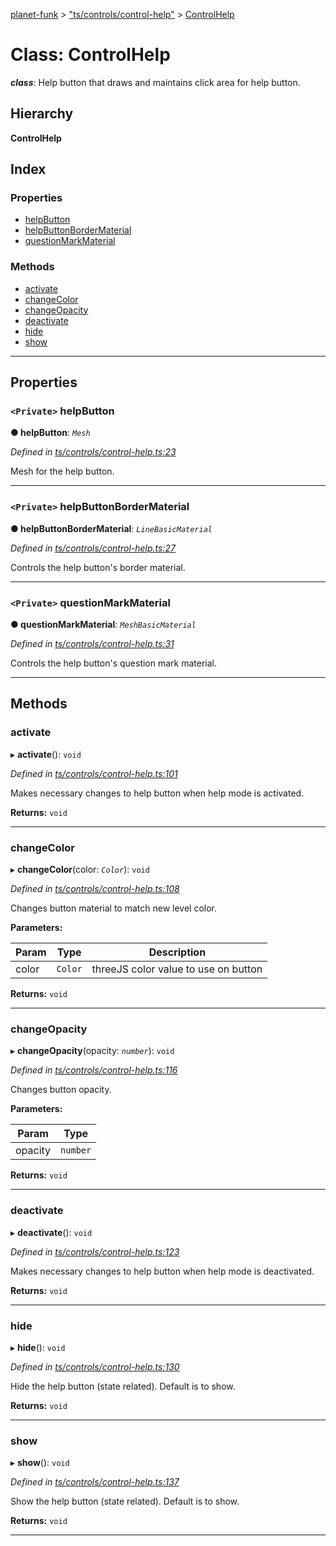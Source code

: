 [planet-funk](../README.md) > ["ts/controls/control-help"](../modules/_ts_controls_control_help_.md) > [ControlHelp](../classes/_ts_controls_control_help_.controlhelp.md)

# Class: ControlHelp

*__class__*: Help button that draws and maintains click area for help button.

## Hierarchy

**ControlHelp**

## Index

### Properties

* [helpButton](_ts_controls_control_help_.controlhelp.md#helpbutton)
* [helpButtonBorderMaterial](_ts_controls_control_help_.controlhelp.md#helpbuttonbordermaterial)
* [questionMarkMaterial](_ts_controls_control_help_.controlhelp.md#questionmarkmaterial)

### Methods

* [activate](_ts_controls_control_help_.controlhelp.md#activate)
* [changeColor](_ts_controls_control_help_.controlhelp.md#changecolor)
* [changeOpacity](_ts_controls_control_help_.controlhelp.md#changeopacity)
* [deactivate](_ts_controls_control_help_.controlhelp.md#deactivate)
* [hide](_ts_controls_control_help_.controlhelp.md#hide)
* [show](_ts_controls_control_help_.controlhelp.md#show)

---

## Properties

<a id="helpbutton"></a>

### `<Private>` helpButton

**● helpButton**: *`Mesh`*

*Defined in [ts/controls/control-help.ts:23](https://github.com/WilliamRADFunk/planet-funk/blob/4d2f34e/src/ts/controls/control-help.ts#L23)*

Mesh for the help button.

___
<a id="helpbuttonbordermaterial"></a>

### `<Private>` helpButtonBorderMaterial

**● helpButtonBorderMaterial**: *`LineBasicMaterial`*

*Defined in [ts/controls/control-help.ts:27](https://github.com/WilliamRADFunk/planet-funk/blob/4d2f34e/src/ts/controls/control-help.ts#L27)*

Controls the help button's border material.

___
<a id="questionmarkmaterial"></a>

### `<Private>` questionMarkMaterial

**● questionMarkMaterial**: *`MeshBasicMaterial`*

*Defined in [ts/controls/control-help.ts:31](https://github.com/WilliamRADFunk/planet-funk/blob/4d2f34e/src/ts/controls/control-help.ts#L31)*

Controls the help button's question mark material.

___

## Methods

<a id="activate"></a>

###  activate

▸ **activate**(): `void`

*Defined in [ts/controls/control-help.ts:101](https://github.com/WilliamRADFunk/planet-funk/blob/4d2f34e/src/ts/controls/control-help.ts#L101)*

Makes necessary changes to help button when help mode is activated.

**Returns:** `void`

___
<a id="changecolor"></a>

###  changeColor

▸ **changeColor**(color: *`Color`*): `void`

*Defined in [ts/controls/control-help.ts:108](https://github.com/WilliamRADFunk/planet-funk/blob/4d2f34e/src/ts/controls/control-help.ts#L108)*

Changes button material to match new level color.

**Parameters:**

| Param | Type | Description |
| ------ | ------ | ------ |
| color | `Color` |  threeJS color value to use on button |

**Returns:** `void`

___
<a id="changeopacity"></a>

###  changeOpacity

▸ **changeOpacity**(opacity: *`number`*): `void`

*Defined in [ts/controls/control-help.ts:116](https://github.com/WilliamRADFunk/planet-funk/blob/4d2f34e/src/ts/controls/control-help.ts#L116)*

Changes button opacity.

**Parameters:**

| Param | Type |
| ------ | ------ |
| opacity | `number` |

**Returns:** `void`

___
<a id="deactivate"></a>

###  deactivate

▸ **deactivate**(): `void`

*Defined in [ts/controls/control-help.ts:123](https://github.com/WilliamRADFunk/planet-funk/blob/4d2f34e/src/ts/controls/control-help.ts#L123)*

Makes necessary changes to help button when help mode is deactivated.

**Returns:** `void`

___
<a id="hide"></a>

###  hide

▸ **hide**(): `void`

*Defined in [ts/controls/control-help.ts:130](https://github.com/WilliamRADFunk/planet-funk/blob/4d2f34e/src/ts/controls/control-help.ts#L130)*

Hide the help button (state related). Default is to show.

**Returns:** `void`

___
<a id="show"></a>

###  show

▸ **show**(): `void`

*Defined in [ts/controls/control-help.ts:137](https://github.com/WilliamRADFunk/planet-funk/blob/4d2f34e/src/ts/controls/control-help.ts#L137)*

Show the help button (state related). Default is to show.

**Returns:** `void`

___

